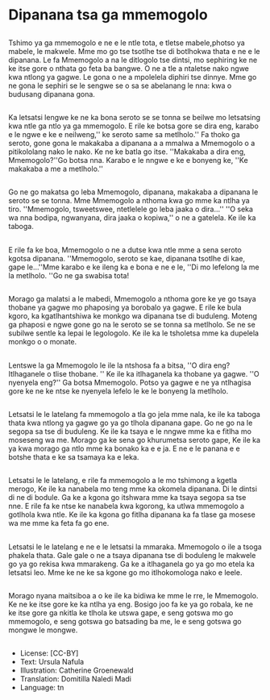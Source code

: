 # Dipanana tsa ga mmemogolo

##
Tshimo ya ga mmemogolo e ne e le ntle tota, e tletse mabele,photso ya mabele, le makwele. Mme mo go tse tsotlhe tse di botlhokwa thata e ne e le dipanana. Le fa Mmemogolo a na le ditlogolo tse dintsi, mo sephiring ke ne ke itse gore o nthata go feta ba bangwe. O ne a tle a ntaletse nako ngwe kwa ntlong ya gagwe. Le gona o ne a mpolelela diphiri tse dinnye. Mme go ne gona le sephiri se le sengwe se o sa se abelanang le nna: kwa o budusang dipanana gona.

##
Ka letsatsi lengwe ke ne ka bona seroto se se tonna se beilwe mo letsatsing kwa ntle ga ntlo ya ga mmemogolo. E rile ke botsa gore se dira eng, karabo e le ngwe e ke e neilweng,'' ke seroto same sa metlholo.'' Fa thoko ga seroto, gone gona le makakaba a dipanana a a mmalwa a Mmemogolo o a pitikololang nako le nako. Ke ne ke batla go itse. ''Makakaba a dira eng, Mmemogolo?''Go botsa nna. Karabo e le nngwe e ke e bonyeng ke, ''Ke makakaba a me a metlholo.''

##
Go ne go makatsa go leba Mmemogolo, dipanana, makakaba a dipanana le seroto se se tonna. Mme Mmemogolo a nthoma kwa go mme ka ntlha ya tiro. ''Mmemogolo, tsweetswee, ntetlelele go leba jaaka o dira...'' ''O seka wa nna bodipa, ngwanyana, dira jaaka o kopiwa,'' o ne a gatelela. Ke ile ka taboga.

##
E rile fa ke boa, Mmemogolo o ne a dutse kwa ntle mme a sena seroto kgotsa dipanana. ''Mmemogolo, seroto se kae, dipanana tsotlhe di kae, gape le...''Mme karabo e ke ileng ka e bona e ne e le, ''Di mo lefelong la me la metlholo. ''Go ne ga swabisa tota!

##
Morago ga malatsi a le mabedi, Mmemogolo a nthoma gore ke ye go tsaya thobane ya gagwe mo phaposing ya borobalo ya gagwe. E rile ke bula kgoro, ka kgatlhantshiwa ke monkgo wa dipanana tse di buduleng. Moteng ga phaposi e ngwe gone go na le seroto se se tonna sa metlholo. Se ne se subilwe sentle ka lepai le legologolo. Ke ile ka le tsholetsa mme ka dupelela monkgo o o monate.

##
Lentswe la ga Mmemogolo le ile la ntshosa fa a bitsa, ''O dira eng? Itlhaganele o tlise thobane. '' Ke ile ka itlhaganela ka thobane ya gagwe. ''O nyenyela eng?'' Ga botsa Mmemogolo. Potso ya gagwe e ne ya ntlhagisa gore ke ne ke ntse ke nyenyela lefelo le ke le bonyeng la metlholo.

##
Letsatsi le le latelang fa mmemogolo a tla go jela mme nala, ke ile ka taboga thata kwa ntlong ya gagwe go ya go tlhola dipanana gape. Go ne go na le segopa sa tse di buduleng. Ke ile ka tsaya e le nngwe mme ka e fitlha mo moseseng wa me. Morago ga ke sena go khurumetsa seroto gape, Ke ile ka ya kwa morago ga ntlo mme ka bonako ka e e ja. E ne e le panana e e botshe thata e ke sa tsamaya ka e leka.

##
Letsatsi le le latelang, e rile fa mmemogolo a le mo tshimong a kgetla merogo, Ke ile ka nanabela mo teng mme ka okomela dipanana. Di le dintsi di ne di bodule. Ga ke a kgona go itshwara mme ka tsaya segopa sa tse nne. E rile fa ke ntse ke nanabela kwa kgorong, ka utlwa mmemogolo a gotlhola kwa ntle. Ke ile ka kgona go fitlha dipanana ka fa tlase ga mosese wa me mme ka feta fa go ene.

##
Letsatsi le le latelang e ne e le letsatsi la mmaraka. Mmemogolo o ile a tsoga phakela thata. Gale gale o ne a tsaya dipanana tse di boduleng le makwele go ya go rekisa kwa mmarakeng. Ga ke a itlhaganela go ya go mo etela ka letsatsi leo. Mme ke ne ke sa kgone go mo itlhokomologa nako e leele.

##
Morago nyana maitsiboa a o ke ile ka bidiwa ke mme le rre, le Mmemogolo. Ke ne ke itse gore ke ka ntlha ya eng. Bosigo joo fa ke ya go robala, ke ne ke itse gore ga nkitla ke tlhola ke utswa gape, e seng gotswa mo go mmemogolo, e seng gotswa go batsading ba me, le e seng gotswa go mongwe le mongwe.

##
* License: [CC-BY]
* Text: Ursula Nafula
* Illustration: Catherine Groenewald
* Translation: Domitilla Naledi Madi
* Language: tn
